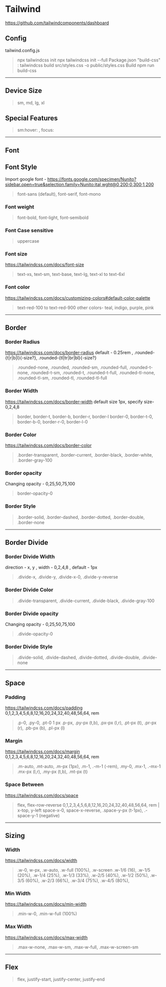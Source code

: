 # Tailwind
https://github.com/tailwindcomponents/dashboard

## Config
tailwind.config.js
> npx tailwindcss init
> npx tailwindcss init --full
Package.json
> "build-css" : tailwindcss build src/styles.css -o public/styles.css
Build
> npm run build-css

---

## Device Size
> sm, md, lg, xl

## Special Features
> sm:hover: , focus:

---

## Font

## Font Style
Import google font - https://fonts.google.com/specimen/Nunito?sidebar.open=true&selection.family=Nunito:ital,wght@0,200;0,300;1,200
> font-sans (default), font-serif, font-mono

### Font weight
> font-bold, font-light, font-semibold

### Font Case sensitive
> uppercase

### Font size
https://tailwindcss.com/docs/font-size
> text-xs, text-sm, text-base, text-lg, text-xl to text-6xl

### Font color
https://tailwindcss.com/docs/customizing-colors#default-color-palette
> text-red-100 to text-red-900
other colors- teal, indigo, purple, pink

---

## Border

### Border Radius
https://tailwindcss.com/docs/border-radius
default - 0.25rem , .rounded-{t|r|b|l}{-size?}, .rounded-{tl|tr|br|bl}{-size?}
> .rounded-none, .rounded, .rounded-sm, .rounded-full, .rounded-t-none, .rounded-t-sm,
> .rounded-t, .rounded-t-full, .rounded-tl-none, .rounded-tl-sm, .rounded-tl, .rounded-tl-full

### Border Width
https://tailwindcss.com/docs/border-width
default size 1px, specify size-0,2,4,8
> border, border-t, border-b, border-r, border-l
> border-0, border-t-0, border-b-0, border-r-0, border-l-0

### Border Color
https://tailwindcss.com/docs/border-color
> .border-transparent, .border-current, .border-black, .border-white, .border-gray-100

### Border opacity
Changing opacity - 0,25,50,75,100
> border-opacity-0

### Border Style
> .border-solid, .border-dashed, .border-dotted, .border-double, .border-none

---

## Border Divide

### Border Divide Width
direction - x, y , width - 0,2,4,8 , default - 1px
> .divide-x, .divide-y, .divide-x-0, .divide-y-reverse

### Border Divide Color
> .divide-transparent, .divide-current, .divide-black, .divide-gray-100

### Border Divide opacity
Changing opacity - 0,25,50,75,100
> .divide-opacity-0

### Border Divide Style
> .divide-solid, .divide-dashed, .divide-dotted, .divide-double, .divide-none

---

## Space

### Padding
https://tailwindcss.com/docs/padding
0,1,2,3,4,5,6,8,12,16,20,24,32,40,48,56,64, rem
> .p-0, .py-0, .pt-0
1 px
> .p-px, .py-px (t,b), .px-px (l,r), .pt-px (t), .pr-px (r), .pb-px (b), .pl-px (l)

### Margin
https://tailwindcss.com/docs/margin
0,1,2,3,4,5,6,8,12,16,20,24,32,40,48,56,64, rem
> .m-auto, .mt-auto, .m-px (1px), .m-1, .-m-1 (-rem), .my-0, .mx-1, .-mx-1
> .mx-px (l,r), .my-px (t,b), .mt-px (t)

### Space Between
https://tailwindcss.com/docs/space
> flex, flex-row-reverse
0,1,2,3,4,5,6,8,12,16,20,24,32,40,48,56,64, rem | x-top, y-left
> space-x-0, space-x-reverse, .space-y-px (t-1px), .-space-y-1 (negative)

---

## Sizing

### Width
https://tailwindcss.com/docs/width
> .w-0, w-px, .w-auto, .w-full (100%), .w-screen
> .w-1/6 (16), .w-1/5 (20%), .w-1/4 (25%), .w-1/3 (33%), .w-2/5 (40%), .w-1/2 (50%),
> .w-3/5 (60%), .w-2/3 (66%), .w-3/4 (75%), .w-4/5 (80%),

### Min Width
https://tailwindcss.com/docs/min-width
> .min-w-0, .min-w-full (100%)

### Max Width
https://tailwindcss.com/docs/max-width
> .max-w-none, .max-w-sm, .max-w-full, .max-w-screen-sm

---

## Flex
> flex, justify-start, justify-center, justify-end

